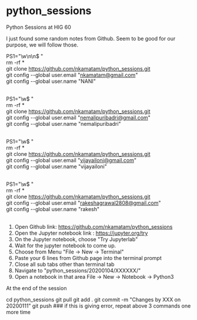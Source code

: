 # python_sessions
Python Sessions at HIG 60

I just found some random notes from Github. Seem to be good for our purpose, we will follow those.



PS1="\w\n\n$ " <br>
rm -rf * <br>
git clone https://github.com/nkamatam/python_sessions.git <br>
git config --global user.email "nkamatam@gmail.com" <br>
git config --global user.name "NANI" <br> <br>

PS1="\w$ " <br>
rm -rf * <br>
git clone https://github.com/nkamatam/python_sessions.git <br>
git config --global user.email "nemalipuribadri@gmail.com" <br>
git config --global user.name "nemalipuribadri" <br> <br>



PS1="\w$ " <br>
rm -rf * <br>
git clone https://github.com/nkamatam/python_sessions.git<br>
git config --global user.email "vijayailoni@gmail.com" <br>
git config --global user.name "vijayailoni" <br> <br>


PS1="\w$ " <br>
rm -rf * <br>
git clone https://github.com/nkamatam/python_sessions.git<br>
git config --global user.email "rakeshagrawal2808@gmail.com" <br>
git config --global user.name "rakesh" <br> <br>



1. Open Github link: https://github.com/nkamatam/python_sessions
2. Open the Jupyter notebook link : https://jupyter.org/try
3. On the Jupyter notebook, choose "Try Jupyterlab"
4. Wait for the jupyter notebook to come up.
5. Choose from Menu "File -> New -> Terminal"
6. Paste your 6 lines from Github page into the terminal prompt
7. Close all sub tabs other than terminal tab
8. Navigate to "python_sessions/20200104/XXXXXX/"
9. Open a notebook in that area
   File -> New -> Notebook -> Python3


At the end of the session

cd python_sessions
git pull 
git add . 
git commit -m "Changes by XXX on 20200111"
git push ### if this is giving error, repeat above 3 commands one more time
